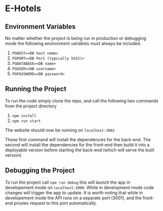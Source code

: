 # E-Hotels
## Environment Variables
No matter whether the project is being run in production or debugging mode the following environment variables must always be included.
1. `PGHOST=<DB host name>`
1. `PGPORT=<DB Port (typically 5432)>`
1. `PGDATABASE=<DB name>`
1. `PGUSER=<DB username>`
1. `PGPASSWORD=<DB password>`

## Running the Project
To run the code simply clone the repo, and call the following two commands from the project directory
1. `npm install`
1. `npm run start`

The website should now be running on `localhost:3001`

These first command will install the dependencies for the back-end. The second will install the dependencies for the front-end then build it into a deployable version before starting the back-end (which will serve the built version)

## Debugging the Project
To run the project call `npm run debug` this will launch the app in developement mode on `localhost:3000`. While in development mode code changes will trigger the app to update. It is worth noting that while in developement mode the API runs on a separate port (3001), and the front-end proxies request to this port automatically.
